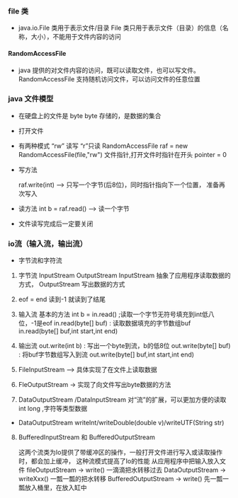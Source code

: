 ### file 类
* java.io.File 类用于表示文件/目录
File 类只用于表示文件（目录）的信息（名称，大小），不能用于文件内容的访问


#### RandomAccessFile
* java 提供的对文件内容的访问，既可以读取文件，也可以写文件。
RandomAccessFile 支持随机访问文件，可以访问文件的任意位置


### java 文件模型
* 在硬盘上的文件是 byte byte 存储的，是数据的集合
* 打开文件

*  有两种模式 “rw” 读写 “r”只读
  RandomAccessFile raf = new RandomAccessFile(file,"rw")
  文件指针,打开文件时指针在开头 pointer = 0

* 写方法
    
    raf.write(int)  --> 只写一个字节(后8位)，同时指针指向下一个位置，
准备再次写入

* 读方法
   int b = raf.read()   --> 读一个字节
   
* 文件读写完成后一定要关闭   




### io流（输入流，输出流）
* 字节流和字符流
1. 字节流 InputStream OutputStream
 InputStream 抽象了应用程序读取数据的方式，
 OutputStream 写出数据的方式
 
2. eof = end 读到-1 就读到了结尾

3. 输入流  基本的方法
    int b = in.read() ;读取一个字节无符号填充到int低八位，-1是eof
    in.read(byte[] buf) : 读取数据填充的字节数组buf
    in.read(byte[] buf,int start,int end)
 
4. 输出流
    out.write(int b) : 写出一个byte到流，b的低8位
    out.write(byte[] buf) : 将buf字节数组写入到流
    out.write(byte[] buf,int start,int end)
    
5. FileInputStream  --> 具体实现了在文件上读取数据

6. FleOutputStream -> 实现了向文件写出byte数据的方法    

7. DataOutputStream /DataInputStream
 对“流”的扩展，可以更加方便的读取int long ,字符等类型数据
 
 * DataOutputStream
    writeInt/writeDouble(double v)/writeUTF(String str) 
    
8. BufferedInputStream 和 BufferedOutputStream
 
    这两个流类为Io提供了带缓冲区的操作，一般打开文件进行写入或读取操作时，都会加上缓冲，
    这种流模式提高了Io的性能
    从应用程序中把输入放入文件
    fileOutputStream  -> write() 一滴滴把水转移过去
    DataOutputStream -> writeXxx()  一瓢一瓢的把水转移
    BufferedOutputStream -> write()  先一瓢一瓢放入桶里，在放入缸中
 
 


 